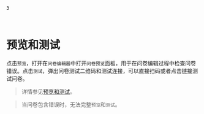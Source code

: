 ```index
3
```
```tag

```
```summary

```

# 预览和测试

点击`预览`，打开在`问卷编辑器`中打开`问卷预览`面板，用于在问卷编辑过程中检查问卷错误。点击`测试`，弹出问卷测试二维码和测试连接，可以直接扫码或者点击链接测试问卷。

> 详情参见[预览和测试](../../06preview/concept.md)。

> 当问卷包含错误时，无法完整`预览`和`测试`。
